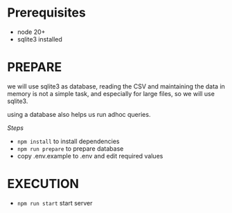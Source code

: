 Prerequisites
===

* node 20+
* sqlite3 installed

PREPARE
===

we will use sqlite3 as database, reading the CSV and maintaining the data in memory is not a simple task, and especially for large files, so we will use sqlite3.

using a database also helps us run adhoc queries.

*Steps*

* `npm install` to install dependencies
* `npm run prepare` to prepare database
* copy .env.example to .env and edit required values

EXECUTION
===

* `npm run start` start server
